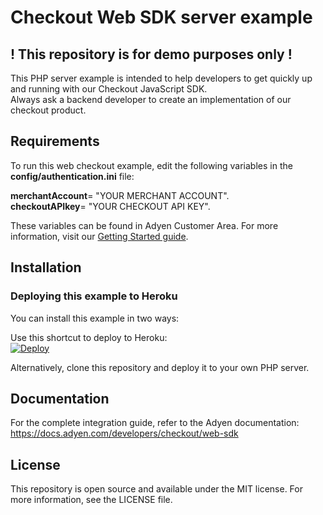 # Checkout Web SDK server example

## ! This repository is for demo purposes only !
This PHP server example is intended to help developers to get quickly up and running with our Checkout JavaScript SDK.<br/>
Always ask a backend developer to create an implementation of our checkout product.

## Requirements
To run this web checkout example, edit the following variables in the <b>config/authentication.ini</b> file:<br/>

<b>merchantAccount</b>= "YOUR MERCHANT ACCOUNT".<br/>
<b>checkoutAPIkey</b>= "YOUR CHECKOUT API KEY".<br/>

These variables can be found in Adyen Customer Area. For more information, visit our <a href="https://docs.adyen.com/developers/get-started-with-adyen/create-a-test-account">Getting Started guide</a>.<br/>

## Installation

### Deploying this example to Heroku

You can install this example in two ways:

Use this shortcut to deploy to Heroku:<br/>
[![Deploy](https://www.herokucdn.com/deploy/button.svg)](https://heroku.com/deploy?template=https://github.com/Adyen/adyen-web-sdk-sample-code)
  
Alternatively, clone this repository and deploy it to your own PHP server.

## Documentation

For the complete integration guide, refer to the Adyen documentation:
<a href="Checkout Web SDK">https://docs.adyen.com/developers/checkout/web-sdk</a>

## License

This repository is open source and available under the MIT license. For more information, see the LICENSE file.
